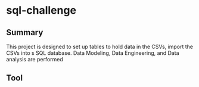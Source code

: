 # sql-challenge
## Summary ##
This project is designed to set up tables to hold data in the CSVs, import the CSVs into s SQL database. Data Modeling, Data Engineering, and Data analysis are performed
## Tool ##
